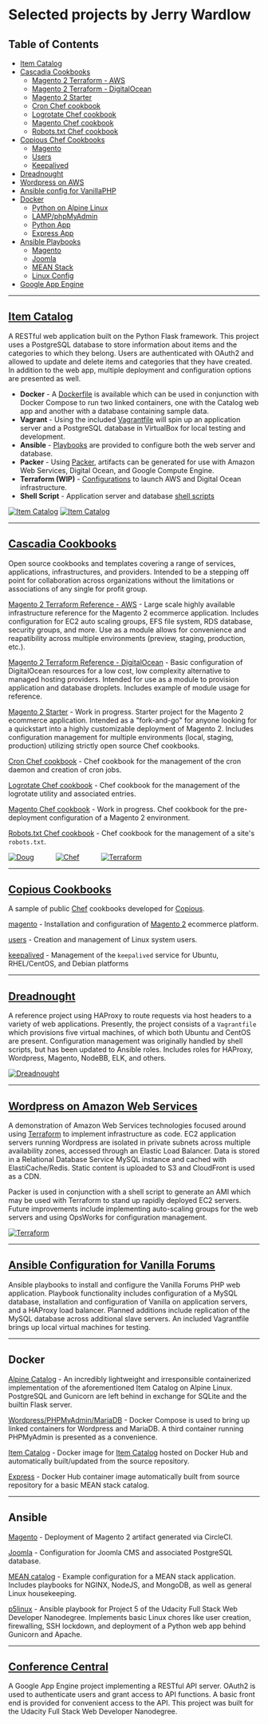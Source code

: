 # Selected projects by Jerry Wardlow

## Table of Contents
* [Item Catalog](#item-catalog-)
* [Cascadia Cookbooks](#cascadia-cookbooks)
    * [Magento 2 Terraform - AWS](#user-content-mage2tfaws)
    * [Magento 2 Terraform - DigitalOcean](#user-content-mage2tfdo)
    * [Magento 2 Starter](#user-content-mage2sstarter)
    * [Cron Chef cookbook](#user-content-cascron)
    * [Logrotate Chef cookbook](#user-content-caslogrotate)
    * [Magento Chef cookbook](#user-content-casmagento)
    * [Robots.txt Chef cookbook](#user-content-casrobots)
* [Copious Chef Cookbooks](#copious-cookbooks)
    * [Magento](#user-content-copmagento)
    * [Users](#user-content-copusers)
    * [Keepalived](#user-content-copkeepalived)
* [Dreadnought](#dreadnought)
* [Wordpress on AWS](#wordpress-on-amazon-web-services-)
* [Ansible config for VanillaPHP](#ansible-configuration-for-vanilla-forums-)
* [Docker](#docker)
    * [Python on Alpine Linux](#user-content-dockalp)
    * [LAMP/phpMyAdmin](#user-content-docklamp)
    * [Python App](#user-content-dockcatalog)
    * [Express App](#user-content-dockexpress)
* [Ansible Playbooks](#ansible)
    * [Magento](#user-content-ansmagento)
    * [Joomla](#user-content-ansjoomla)
    * [MEAN Stack](#user-content-ansmean)
    * [Linux Config](#user-content-ansp5)
* [Google App Engine](#conference-central-)

***
[Item Catalog ](https://github.com/jerrywardlow/p3catalog)
---
A RESTful web application built on the Python Flask framework.
This project uses a PostgreSQL database to store information about items and the categories to which they belong.
Users are authenticated with OAuth2 and allowed to update and delete items and categories that they have created.
In addition to the web app, multiple deployment and configuration options are presented as well.

* **Docker** - A [Dockerfile](https://github.com/jerrywardlow/p3catalog/blob/master/Dockerfile) is available which can be used in conjunction with Docker Compose to run two linked containers, one with the Catalog web app and another with a database containing sample data.
* **Vagrant** - Using the included [Vagrantfile](https://github.com/jerrywardlow/p3catalog/blob/master/Vagrantfile) will spin up an application server and a PostgreSQL database in VirtualBox for local testing and development.
* **Ansible** - [Playbooks](https://github.com/jerrywardlow/p3catalog/tree/master/provision/ansible) are provided to configure both the web server and database.
* **Packer** - Using [Packer](https://github.com/jerrywardlow/p3catalog/tree/master/provision/packer), artifacts can be generated for use with Amazon Web Services, Digital Ocean, and Google Compute Engine.
* **Terraform (WIP)** - [Configurations](https://github.com/jerrywardlow/p3catalog/tree/master/provision/terraform) to launch AWS and Digital Ocean infrastructure.
* **Shell Script** - Application server and database [shell scripts](https://github.com/jerrywardlow/p3catalog/tree/master/provision/shell)

[![Item Catalog](/assets/item_catalog/catalog1_s.png)](https://raw.githubusercontent.com/jerrywardlow/portfolio/master/assets/item_catalog/catalog1.PNG) [![Item Catalog](/assets/item_catalog/catalog2_s.png)](https://raw.githubusercontent.com/jerrywardlow/portfolio/master/assets/item_catalog/catalog2.PNG)

***
[Cascadia Cookbooks](https://github.com/cascadia-cookbooks)
---
Open source cookbooks and templates covering a range of services, applications, infrastructures, and providers. Intended to be a stepping off point for collaboration across organizations without the limitations or associations of any single for profit group.

[Magento 2 Terraform Reference - AWS](https://github.com/cascadia-cookbooks/magento2-terraform-aws)<a name="mage2tfaws"></a> - Large scale highly available infrastructure reference for the Magento 2 ecommerce application. Includes configuration for EC2 auto scaling groups, EFS file system, RDS database, security groups, and more. Use as a module allows for convenience and reapatibility across multiple environments (preview, staging, production, etc.).

[Magento 2 Terraform Reference - DigitalOcean](https://github.com/cascadia-cookbooks/magento2-terraform-digitalocean)<a name="mage2tfdo"></a> - Basic configuration of DigitalOcean resources for a low cost, low complexity alternative to managed hosting providers. Intended for use as a module to provision application and database droplets. Includes example of module usage for reference.

[Magento 2 Starter](https://github.com/cascadia-cookbooks/magento2-starter)<a name="mage2starter"></a> - Work in progress. Starter project for the Magento 2 ecommerce application. Intended as a "fork-and-go" for anyone looking for a quickstart into a highly customizable deployment of Magento 2. Includes configuration management for multiple environments (local, staging, production) utilizing strictly open source Chef cookbooks.

[Cron Chef cookbook](https://github.com/cascadia-cookbooks/cron)<a name="cascron"></a> - Chef cookbook for the management of the cron daemon and creation of cron jobs.

[Logrotate Chef cookbook](https://github.com/cascadia-cookbooks/logrotate)<a name="caslogrotate"></a> - Chef cookbook for the management of the logrotate utility and associated entries.

[Magento Chef cookbook](https://github.com/cascadia-cookbooks/magento)<a name="casmagento"></a> - Work in progress. Chef cookbook for the pre-deployment configuration of a Magento 2 environment.

[Robots.txt Chef cookbook](https://github.com/cascadia-cookbooks/robots)<a name="casrobots"></a> - Chef cookbook for the management of a site's `robots.txt`.

[![Doug](/assets/cascadia/doug.png)](https://en.wikipedia.org/wiki/Doug_flag) &#8291; &#8291; &#8291; &#8291; &#8291; &#8291; &#8291; &#8291; &#8291; &#8291; [![Chef](/assets/cascadia/chef.png)](https://www.chef.io/) &#8291; &#8291; &#8291; &#8291; &#8291; &#8291; &#8291; &#8291; &#8291; &#8291; [![Terraform](/assets/cascadia/terraform.png)](https://www.terraform.io/) 

***
[Copious Cookbooks](https://github.com/copious-cookbooks)
---
A sample of public [Chef](https://www.chef.io/chef/) cookbooks developed for [Copious](https://github.com/copious).

[magento](https://github.com/copious-cookbooks/magento)<a name="copmagento"></a> - Installation and configuration of [Magento 2](http://devdocs.magento.com/) ecommerce platform.

[users](https://github.com/copious-cookbooks/users)<a name="copusers"></a> - Creation and management of Linux system users.

[keepalived](https://github.com/copious-cookbooks/keepalived)<a name="copkeepalived"></a> - Management of the `keepalived` service for Ubuntu, RHEL/CentOS, and Debian platforms

***
[Dreadnought](https://github.com/jerrywardlow/devops-playground/tree/master/dreadnought)
---
A reference project using HAProxy to route requests via host headers to a variety of web applications. Presently, the project consists of a `Vagrantfile` which provisions five virtual machines, of which both Ubuntu and CentOS are present. Configuration management was originally handled by shell scripts, but has been updated to Ansible roles. Includes roles for HAProxy, Wordpress, Magento, NodeBB, ELK, and others.

[![Dreadnought](/assets/dreadnought/dreadnought_s.png)](https://raw.githubusercontent.com/jerrywardlow/portfolio/master/assets/dreadnought/dreadnought.png)

***
[Wordpress on Amazon Web Services ](https://github.com/jerrywardlow/devops-playground/tree/master/terraform-wordpress-cloud)
---
A demonstration of Amazon Web Services technologies focused around using [Terraform](https://www.terraform.io/) to implement infrastructure as code. EC2 application servers running Wordpress are isolated in private subnets across multiple availability zones, accessed through an Elastic Load Balancer. Data is stored in a Relational Database Service MySQL instance and cached with ElastiCache/Redis. Static content is uploaded to S3 and CloudFront is used as a CDN.

Packer is used in conjunction with a shell script to generate an AMI which may be used with Terraform to stand up rapidly deployed EC2 servers. Future improvements include implementing auto-scaling groups for the web servers and using OpsWorks for configuration management.

[![Terraform](/assets/twc/twc_s.png)](https://raw.githubusercontent.com/jerrywardlow/portfolio/master/assets/twc/twc.png)

***
[Ansible Configuration for Vanilla Forums ](https://github.com/jerrywardlow/vanilla-qa)
---
Ansible playbooks to install and configure the Vanilla Forums PHP web application. Playbook functionality includes configuration of a MySQL database, installation and configuration of Vanilla on application servers, and a HAProxy load balancer. Planned additions include replication of the MySQL database across additional slave servers. An included Vagrantfile brings up local virtual machines for testing.
***
Docker
---

[Alpine Catalog](https://github.com/jerrywardlow/docker-playground/blob/master/alpine-catalog/Dockerfile)<a name="dockalp"></a> - An incredibly lightweight and irresponsible containerized implementation of the aforementioned Item Catalog on Alpine Linux. PostgreSQL and Gunicorn are left behind in exchange for SQLite and the builtin Flask server.

[Wordpress/PHPMyAdmin/MariaDB](https://github.com/jerrywardlow/docker-playground/blob/master/wppma/docker-compose.yml)<a name="docklamp"></a> - Docker Compose is used to bring up linked containers for Wordpress and MariaDB. A third container running PHPMyAdmin is presented as a convenience.

[Item Catalog](https://hub.docker.com/r/jerrywardlow/p3catalog/)<a name="dockcatalog"></a> - Docker image for [Item Catalog](https://github.com/jerrywardlow/p3catalog) hosted on Docker Hub and automatically built/updated from the source repository.

[Express](https://hub.docker.com/r/jerrywardlow/express-catalog/)<a name="dockexpress"></a> - Docker Hub container image automatically built from source repository for a basic MEAN stack catalog.
***
Ansible
---

[Magento](https://github.com/jerrywardlow/devops-playground/tree/master/ansible-magento)<a name="ansmagento"></a> - Deployment of Magento 2 artifact generated via CircleCI.

[Joomla](https://github.com/jerrywardlow/devops-playground/tree/master/ansible-joomla)<a name="ansjoomla"></a> - Configuration for Joomla CMS and associated PostgreSQL database.

[MEAN catalog](https://github.com/jerrywardlow/meansible)<a name="ansmean"></a> - Example configuration for a MEAN stack application. Includes playbooks for NGINX, NodeJS, and MongoDB, as well as general Linux housekeeping.

[p5linux](https://github.com/jerrywardlow/p5linux)<a name="ansp5"></a> - Ansible playbook for Project 5 of the Udacity Full Stack Web Developer Nanodegree. Implements basic Linux chores like user creation, firewalling, SSH lockdown, and deployment of a Python web app behind Gunicorn and Apache.
***
[Conference Central ](https://github.com/jerrywardlow/p4conference)
---

A Google App Engine project implementing a RESTful API server. OAuth2 is used to authenticate users and grant access to API functions. A basic front end is provided for convenient access to the API. This project was built for the Udacity Full Stack Web Developer Nanodegree.
